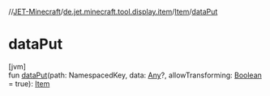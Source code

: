 //[JET-Minecraft](../../../index.md)/[de.jet.minecraft.tool.display.item](../index.md)/[Item](index.md)/[dataPut](data-put.md)

# dataPut

[jvm]\
fun [dataPut](data-put.md)(path: NamespacedKey, data: [Any](https://kotlinlang.org/api/latest/jvm/stdlib/kotlin/-any/index.html)?, allowTransforming: [Boolean](https://kotlinlang.org/api/latest/jvm/stdlib/kotlin/-boolean/index.html) = true): [Item](index.md)

